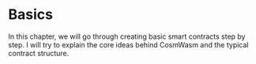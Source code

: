 # Basics

In this chapter, we will go through creating basic smart contracts step by step.
I will try to explain the core ideas behind CosmWasm and the typical contract structure.
